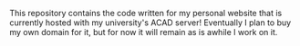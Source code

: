 This repository contains the code written for my personal website that is currently hosted with my university's ACAD server! 
Eventually I plan to buy my own domain for it, but for now it will remain as is awhile I work on it.
